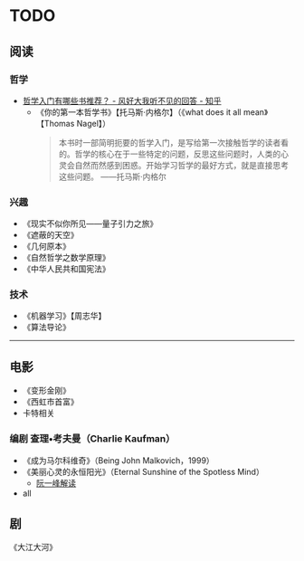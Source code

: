# TODO

## 阅读

### 哲学

- [哲学入门有哪些书推荐？ - 风好大我听不见的回答 - 知乎](https://www.zhihu.com/question/19588342/answer/21188918)
  - 《你的第一本哲学书》【托马斯·内格尔】（《what does it all mean》【Thomas Nagel】）
    > 本书时一部简明扼要的哲学入门，是写给第一次接触哲学的读者看的。哲学的核心在于一些特定的问题，反思这些问题时，人类的心灵会自然而然感到困惑。开始学习哲学的最好方式，就是直接思考这些问题。 ——托马斯·内格尔

### 兴趣

- 《现实不似你所见——量子引力之旅》
- 《遮蔽的天空》
- 《几何原本》
- 《自然哲学之数学原理》
- 《中华人民共和国宪法》

### 技术

- 《机器学习》【周志华】
- 《算法导论》

---

## 电影

- 《变形金刚》
- 《西虹市首富》
- 卡特相关

### 编剧 查理•考夫曼（Charlie Kaufman）

- 《成为马尔科维奇》（Being John Malkovich，1999）
- 《美丽心灵的永恒阳光》（Eternal Sunshine of the Spotless Mind）
  - [阮一峰解读](http://www.ruanyifeng.com/blog/2005/08/post_134.html)
- all

## 剧

《大江大河》